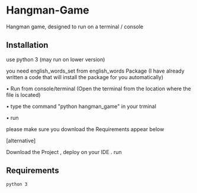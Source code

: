 # Hangman-Game

Hangman game, designed to run on a terminal / console


## Installation

use python 3 (may run on lower version)

you need  english_words_set from english_words Package (I have already written a code that will install the package for you automatically)


 • Run from console/terminal (Open the terminal from the location where the file is located)

 • type the command "python hangman_game" in your trminal 

 • run 

please make sure you download the Requirements appear below 

[alternative]

Download the Project , deploy on your IDE . 
run


## Requirements

```
python 3

```
